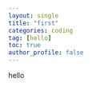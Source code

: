 ```yaml
---
layout: single
title: "first"
categories: coding
tag: [hello]
toc: true
author_profile: false
---
```


hello
